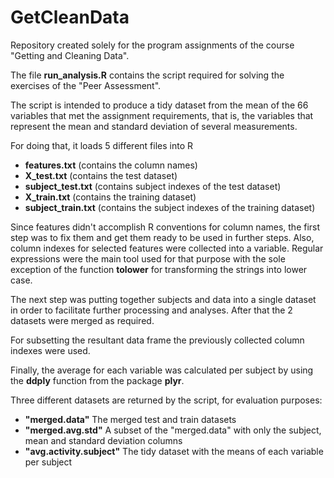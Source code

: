 GetCleanData
============

Repository created solely for the program assignments of the course "Getting and Cleaning Data".

The file **run_analysis.R** contains the script required for solving the exercises of the "Peer Assessment".

The script is intended to produce a tidy dataset from the mean of the 66 variables that met the assignment requirements, that is, the variables that represent the mean and standard deviation of several measurements.

For doing that, it loads 5 different files into R
  * **features.txt** (contains the column names)
  * **X_test.txt** (contains the test dataset)
  * **subject_test.txt** (contains subject indexes of the test dataset)
  * **X_train.txt** (contains the training dataset)
  * **subject_train.txt** (contains the subject indexes of the training dataset)

Since features didn't accomplish R conventions for column names, the first step was to fix them and get them ready to be used in further steps. Also, column indexes for selected features were collected into a variable. Regular expressions were the main tool used for that purpose with the sole exception of the function **tolower** for transforming the strings into lower case.

The next step was putting together subjects and data into a single dataset in order to facilitate further processing and analyses. After that the 2 datasets were merged as required.

For subsetting the resultant data frame the previously collected column indexes were used.

Finally, the average for each variable was calculated per subject by using the **ddply** function from the package **plyr**.

Three different datasets are returned by the script, for evaluation purposes:
  * **"merged.data"** The merged test and train datasets
  * **"merged.avg.std"** A subset of the "merged.data" with only the subject, mean and standard deviation columns 
  * **"avg.activity.subject"** The tidy dataset with the means of each variable per subject
